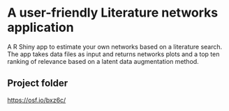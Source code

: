 # A user-friendly Literature networks application 
A R Shiny app to estimate your own networks based on a literature search. The app takes data files as input and returns networks plots and a top ten ranking of relevance based on a latent data augmentation method.

## Project folder
https://osf.io/bxz6c/

